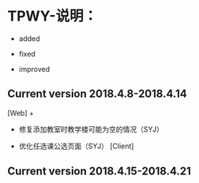 # TPWY-说明： 
+ added  
- fixed   
* improved

Current version 2018.4.8-2018.4.14
----------------------------------
[Web]
+ 
- 修复添加教室时教学楼可能为空的情况（SYJ）
* 优化任选课公选页面（SYJ）
[Client]

Current version 2018.4.15-2018.4.21
-----------------------------------
